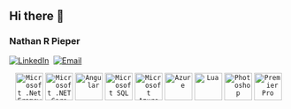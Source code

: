 ## Hi there 👋

### Nathan R Pieper

[![LinkedIn](https://img.shields.io/badge/-LinkedIn-0D1117?style=for-the-badge&logo=linkedin&labelColor=0D1117)](https://linkedin.com/in/nrpieper)&nbsp;
[![Email](https://img.shields.io/badge/-EMAIL-0D1117?style=for-the-badge&logo=gmail&labelColor=0D1117)](mailto:nrpieper@gmail.com)&nbsp;

<div align="center">
  <code><img width="50" src="https://cdn.jsdelivr.net/gh/devicons/devicon@latest/icons/dot-net/dot-net-plain-wordmark.svg" alt="Microsoft .Net Framework" title=".Net Framework"/></code>
  <code><img width="50" src="https://user-images.githubusercontent.com/25181517/121405754-b4f48f80-c95d-11eb-8893-fc325bde617f.png" alt="Microsoft .NET Core" title="Microsoft .NET Core"/></code>
  <code><img width="50" src="https://user-images.githubusercontent.com/25181517/183890595-779a7e64-3f43-4634-bad2-eceef4e80268.png" alt="Angular" title="Angular"/></code>
  <code><img width="50" src="https://cdn.jsdelivr.net/gh/devicons/devicon@latest/icons/azuresqldatabase/azuresqldatabase-original.svg" alt="Microsoft SQL" title="Microsoft SQL"/></code>
  <code><img width="50" src="https://cdn.jsdelivr.net/gh/devicons/devicon@latest/icons/azuredevops/azuredevops-original.svg" alt="Microsoft Azure DevOps" title="Microsoft Azure DevOps"/></code>
  <code><img width="50" src="https://cdn.jsdelivr.net/gh/devicons/devicon@latest/icons/azure/azure-original.svg" alt="Azure" title="Microsoft Azure"/></code>
  <code><img width="50" src="https://cdn.jsdelivr.net/gh/devicons/devicon@latest/icons/lua/lua-original.svg" alt="Lua" title="Lua"/></code>
  <code><img width="50" src="https://cdn.jsdelivr.net/gh/devicons/devicon@latest/icons/photoshop/photoshop-original.svg"  alt="Photoshop" title="Photoshop"/></code>
  <code><img width="50" src="https://cdn.jsdelivr.net/gh/devicons/devicon@latest/icons/premierepro/premierepro-original.svg"  alt="Premier Pro" title="Premier Pro"/></code>
  
</div>
<br />

<!--
**nrpieper/NRPieper** is a ✨ _special_ ✨ repository because its `README.md` (this file) appears on your GitHub profile.

Here are some ideas to get you started:

- 🔭 I’m currently working on ...
- 🌱 I’m currently learning ...
- 👯 I’m looking to collaborate on ...
- 🤔 I’m looking for help with ...
- 💬 Ask me about ...
- 📫 How to reach me: ...
- 😄 Pronouns: ...
- ⚡ Fun fact: ...
-->
